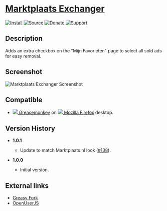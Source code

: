 # [Marktplaats Exchanger](https://github.com/jerone/UserScripts/tree/master/Marktplaats_Exchanger)

[![Install](https://raw.github.com/jerone/UserScripts/master/_resources/Install-button.png)](https://github.com/jerone/UserScripts/raw/master/Marktplaats_Exchanger/Marktplaats_Exchanger.user.js)
[![Source](https://raw.github.com/jerone/UserScripts/master/_resources/Source-button.png)](https://github.com/jerone/UserScripts/blob/master/Marktplaats_Exchanger/Marktplaats_Exchanger.user.js)
[![Donate](https://raw.github.com/jerone/UserScripts/master/_resources/Donate-button.png)](https://www.paypal.com/cgi-bin/webscr?cmd=_s-xclick&hosted_button_id=VCYMHWQ7ZMBKW)
[![Support](https://raw.github.com/jerone/UserScripts/master/_resources/Support-button.png)](https://github.com/jerone/UserScripts/issues)

## Description

Adds an extra checkbox on the "Mijn Favorieten" page to select all sold ads for easy removal.

## Screenshot

![Marktplaats Exchanger Screenshot](https://github.com/jerone/UserScripts/raw/master/Marktplaats_Exchanger/screenshot.jpg)

## Compatible

-   [![](https://raw.github.com/jerone/UserScripts/master/_resources/Greasemonkey.png) Greasemonkey](https://addons.mozilla.org/firefox/addon/greasemonkey/) on [![](https://raw.github.com/jerone/UserScripts/master/_resources/Firefox.png) Mozilla Firefox](http://www.mozilla.org/en-US/firefox/fx/#desktop) desktop.

## Version History

-   **1.0.1**

    -   Update to match Marktplaats.nl look ([#138](https://github.com/jerone/UserScripts/pull/138)).

-   **1.0.0**
    -   Initial version.

## External links

-   [Greasy Fork](https://greasyfork.org/scripts/44-marktplaats-exchanger)
-   [OpenUserJS](https://openuserjs.org/scripts/jerone/Marktplaats_Exchanger)
